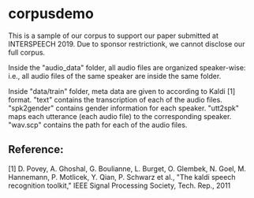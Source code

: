 # corpusdemo
This is a sample of our corpus to support our paper submitted at INTERSPEECH 2019. Due to sponsor restrictionk, we cannot disclose our full corpus.

Inside the "audio_data" folder, all audio files are organized speaker-wise: i.e., all audio files of the same speaker are inside the same folder.

Inside "data/train" folder, meta data are given to according to Kaldi [1] format. "text" contains the transcription of each of the audio files. "spk2gender" contains gender information for each speaker. "utt2spk" maps each utterance (each audio file) to the corresponding speaker. "wav.scp" contains the path for each of the audio files.

## Reference:

[1] D. Povey, A. Ghoshal, G. Boulianne, L. Burget, O. Glembek, N. Goel, M. Hannemann, P. Motlicek, Y. Qian, P. Schwarz et al.,
"The kaldi speech recognition toolkit," IEEE Signal Processing Society, Tech. Rep., 2011
